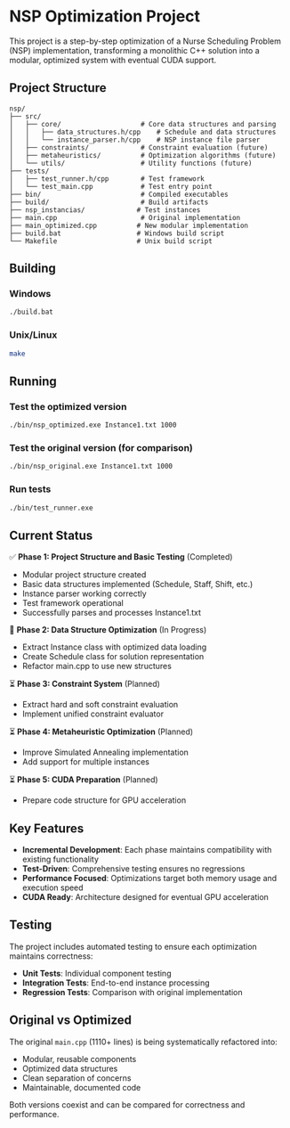 # NSP Optimization Project

This project is a step-by-step optimization of a Nurse Scheduling Problem (NSP) implementation, transforming a monolithic C++ solution into a modular, optimized system with eventual CUDA support.

## Project Structure

```
nsp/
├── src/
│   ├── core/                    # Core data structures and parsing
│   │   ├── data_structures.h/cpp    # Schedule and data structures
│   │   └── instance_parser.h/cpp    # NSP instance file parser
│   ├── constraints/             # Constraint evaluation (future)
│   ├── metaheuristics/          # Optimization algorithms (future)
│   └── utils/                   # Utility functions (future)
├── tests/
│   ├── test_runner.h/cpp        # Test framework
│   └── test_main.cpp            # Test entry point
├── bin/                         # Compiled executables
├── build/                       # Build artifacts
├── nsp_instancias/             # Test instances
├── main.cpp                     # Original implementation
├── main_optimized.cpp          # New modular implementation
├── build.bat                   # Windows build script
└── Makefile                    # Unix build script
```

## Building

### Windows
```bash
./build.bat
```

### Unix/Linux
```bash
make
```

## Running

### Test the optimized version
```bash
./bin/nsp_optimized.exe Instance1.txt 1000
```

### Test the original version (for comparison)
```bash
./bin/nsp_original.exe Instance1.txt 1000
```

### Run tests
```bash
./bin/test_runner.exe
```

## Current Status

✅ **Phase 1: Project Structure and Basic Testing** (Completed)
- Modular project structure created
- Basic data structures implemented (Schedule, Staff, Shift, etc.)
- Instance parser working correctly
- Test framework operational
- Successfully parses and processes Instance1.txt

🔄 **Phase 2: Data Structure Optimization** (In Progress)
- Extract Instance class with optimized data loading
- Create Schedule class for solution representation
- Refactor main.cpp to use new structures

⏳ **Phase 3: Constraint System** (Planned)
- Extract hard and soft constraint evaluation
- Implement unified constraint evaluator

⏳ **Phase 4: Metaheuristic Optimization** (Planned)
- Improve Simulated Annealing implementation
- Add support for multiple instances

⏳ **Phase 5: CUDA Preparation** (Planned)
- Prepare code structure for GPU acceleration

## Key Features

- **Incremental Development**: Each phase maintains compatibility with existing functionality
- **Test-Driven**: Comprehensive testing ensures no regressions
- **Performance Focused**: Optimizations target both memory usage and execution speed
- **CUDA Ready**: Architecture designed for eventual GPU acceleration

## Testing

The project includes automated testing to ensure each optimization maintains correctness:

- **Unit Tests**: Individual component testing
- **Integration Tests**: End-to-end instance processing
- **Regression Tests**: Comparison with original implementation

## Original vs Optimized

The original `main.cpp` (1110+ lines) is being systematically refactored into:
- Modular, reusable components
- Optimized data structures
- Clean separation of concerns
- Maintainable, documented code

Both versions coexist and can be compared for correctness and performance.